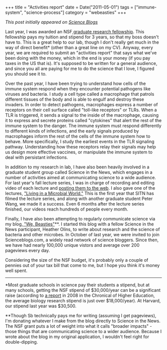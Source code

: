 +++
title = "Activities report"
date = Date("2011-05-01")
tags = ["immune-system", "science-process"]
category = "webeasties"
+++

_This post initially appeared on [Science Blogs](http://scienceblogs.com/webeasties)_

Last year, I was awarded an NSF[ graduate research fellowship](http://www.nsfgrfp.org/). This fellowship pays my tuition and stipend for 3 years, so that my boss doesn't have to. This is a great help to our lab, though I don't really get much in the way of direct benefit* (other than a great line on my CV). Anyway, every year, we are required to submit an "activities report" that says what we've been doing with the money, which in the end is your money (if you pay taxes in the US that is). It's supposed to be written for a general audience, and since you all are paying for me to do the science that I love, I figured you should see it to.

Over the past year, I have been trying to understand how cells of the immune system respond when they encounter potential pathogens like viruses and bacteria. I study a cell type called a macrophage that patrols different tissues of the body and is able to engulf and destroy these invaders. In order to detect pathogens, macrophages express a number of receptors on their cell surface called "toll-like receptors" or TLRs. When a TLR is triggered, it sends a signal to the inside of the macrophage, causing it to express and secrete proteins called "cytokines" that alert the rest of the immune system to the danger. The immune system must respond differently to different kinds of infections, and the early signals produced by macrophages inform the rest of the cells of the immune system how to behave. More specifically, I study the earliest events in the TLR signaling pathway. Understanding how these receptors relay their signals may help us design more effective vaccines, or manipulate the immune system to deal with persistant infections.

In addition to my research in lab, I have also been heavily involved in a graduate student group called Science in the News, which engages in a number of activities aimed at communicating science to a wide audience. For last year's fall lecture series, I was in charge of recording and editing video of each lecture and [posting them to the web](http://vimeo.com/channels/137250). I also gave one of the lectures, ["Living in a Microbial World."](http://vimeo.com/17123941) This is the first year that SITN has filmed the lecture series, and along with another graduate student Peter Wang, we made it a success. Even 6 months after the lecture series finished, our videos reach hundreds of people every month.

Finally, I have also been attempting to regularly communicate science via my blog,[ "We, Beasties"](http://scienceblogs.com/webeasties)**. I started this blog with a fellow Science in the News participant, Heather Olins, to write about research and the science of bacteria and other microbes. In October of last year, we were invited to join Scienceblogs.com, a widely read network of science bloggers. Since then, we have had nearly 100,000 unique vistors and average over 200 pageviews every day.

Considering the size of the NSF budget, it's probably only a couple of pennies out of your tax bill that come to me, but I hope you think it's money well spent.

---------

*Most graduate schools in science pay their students a stipend, but at many schools, getting the NSF stipend of \$30,000/year can be a significant raise (according to [a report](http://chronicle.com/article/Graduate-Students-Pay/36366/) in 2008 in the Chronical of Higher Education, the average biology research stipend is just over \$18,000/year). At Harvard, our stipend last year was \$30,500.

**Though Sb technically pays me for writing (assuming I get pageviews), I'm donating whatever I make from the blog directly to Science in the News. The NSF grant puts a lot of weight into what it calls "broader impacts" - those things that are communicating science to a wider audience. Because I wrote about the blog in my original application, I wouldn't feel right for double-dipping.

      
  
